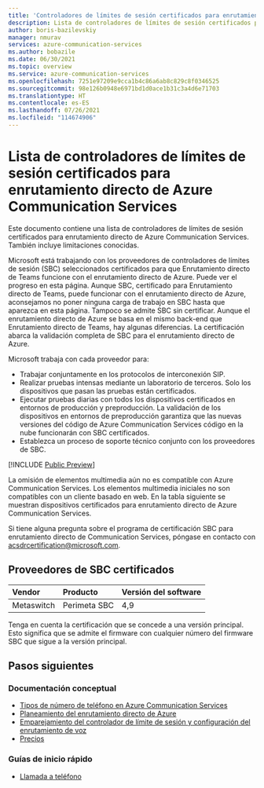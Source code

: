 ```yaml
---
title: 'Controladores de límites de sesión certificados para enrutamiento directo de Azure: Azure Communication Services'
description: Lista de controladores de límites de sesión certificados para enrutamiento directo de Azure Communication Services y limitaciones conocidas
author: boris-bazilevskiy
manager: nmurav
services: azure-communication-services
ms.author: bobazile
ms.date: 06/30/2021
ms.topic: overview
ms.service: azure-communication-services
ms.openlocfilehash: 7251e97209e9cca1b4c86a6ab8c829c8f0346525
ms.sourcegitcommit: 98e126b0948e6971bd1d0ace1b31c3a4d6e71703
ms.translationtype: HT
ms.contentlocale: es-ES
ms.lasthandoff: 07/26/2021
ms.locfileid: "114674906"
---
```

# <a name="list-of-session-border-controllers-certified-for-azure-communication-services-direct-routing"></a>Lista de controladores de límites de sesión certificados para enrutamiento directo de Azure Communication Services
Este documento contiene una lista de controladores de límites de sesión certificados para enrutamiento directo de Azure Communication Services. También incluye limitaciones conocidas.

Microsoft está trabajando con los proveedores de controladores de límites de sesión (SBC) seleccionados certificados para que Enrutamiento directo de Teams funcione con el enrutamiento directo de Azure. Puede ver el progreso en esta página. Aunque SBC, certificado para Enrutamiento directo de Teams, puede funcionar con el enrutamiento directo de Azure, aconsejamos no poner ninguna carga de trabajo en SBC hasta que aparezca en esta página. Tampoco se admite SBC sin certificar. Aunque el enrutamiento directo de Azure se basa en el mismo back-end que Enrutamiento directo de Teams, hay algunas diferencias. La certificación abarca la validación completa de SBC para el enrutamiento directo de Azure.

Microsoft trabaja con cada proveedor para:
- Trabajar conjuntamente en los protocolos de interconexión SIP.
- Realizar pruebas intensas mediante un laboratorio de terceros. Solo los dispositivos que pasan las pruebas están certificados.
- Ejecutar pruebas diarias con todos los dispositivos certificados en entornos de producción y preproducción. La validación de los dispositivos en entornos de preproducción garantiza que las nuevas versiones del código de Azure Communication Services código en la nube funcionarán con SBC certificados.
- Establezca un proceso de soporte técnico conjunto con los proveedores de SBC.

[!INCLUDE [Public Preview](../../includes/public-preview-include-document.md)]

La omisión de elementos multimedia aún no es compatible con Azure Communication Services. Los elementos multimedia iniciales no son compatibles con un cliente basado en web.
En la tabla siguiente se muestran dispositivos certificados para enrutamiento directo de Azure Communication Services.

Si tiene alguna pregunta sobre el programa de certificación SBC para enrutamiento directo de Communication Services, póngase en contacto con acsdrcertification@microsoft.com.

## <a name="certified-sbc-vendors"></a>Proveedores de SBC certificados

|Vendor|Producto|Versión del software|
|:--- |:--- |:--- 
|Metaswitch|Perimeta SBC|4,9|


Tenga en cuenta la certificación que se concede a una versión principal. Esto significa que se admite el firmware con cualquier número del firmware SBC que sigue a la versión principal.

## <a name="next-steps"></a>Pasos siguientes

### <a name="conceptual-documentation"></a>Documentación conceptual

- [Tipos de número de teléfono en Azure Communication Services](./plan-solution.md)
- [Planeamiento del enrutamiento directo de Azure](./sip-interface-infrastructure.md)
- [Emparejamiento del controlador de límite de sesión y configuración del enrutamiento de voz](./direct-routing-provisioning.md)
- [Precios](../pricing.md)

### <a name="quickstarts"></a>Guías de inicio rápido

- [Llamada a teléfono](../../quickstarts/voice-video-calling/pstn-call.md)

